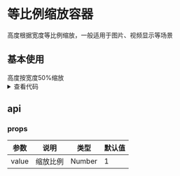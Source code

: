 <script setup>
  import proportional from '../../../src/components/proportional/index.vue'
</script>

# 等比例缩放容器

高度根据宽度等比例缩放，一般适用于图片、视频显示等场景

## 基本使用

<proportional :value=".50">
高度按宽度50%缩放
</proportional>

<details>
  <summary>查看代码</summary>

```jsx{4}

const App = () => {
  return (
    <Proportional value={.5}>高度按宽度50%缩放</Proportional>
  )
}

export default App;
```

</details>

## api

### props

| 参数  | 说明     | 类型   | 默认值 |
| ----- | -------- | ------ | ------ |
| value | 缩放比例 | Number | 1      |
